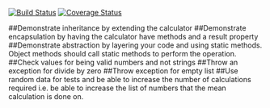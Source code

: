 [![Build Status](https://travis-ci.com/AnxhelaMehmetaj/Statistics_Calculator.svg?branch=master)](https://travis-ci.com/AnxhelaMehmetaj/Statistics_Calculator)
[![Coverage Status](https://coveralls.io/repos/github/AnxhelaMehmetaj/Statistics_Calculator/badge.svg?branch=master)](https://coveralls.io/github/AnxhelaMehmetaj/Statistics_Calculator?branch=master)

##Demonstrate inheritance by extending the calculator
##Demonstrate encapsulation by having the calculator have methods and a result property
##Demonstrate abstraction by layering your code and using static methods. Object methods should call static methods to perform the operation.
##Check values for being valid numbers and not strings
##Throw an exception for divide by zero
##Throw exception for empty list
##Use random data for tests and be able to increase the number of calculations required i.e. be able to increase the list of numbers that the mean calculation is done on.